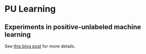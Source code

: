 # PU Learning
## Experiments in positive-unlabeled machine learning
See [this blog post](https://roywright.me/2017/11/16/positive-unlabeled-learning/) for more details.
